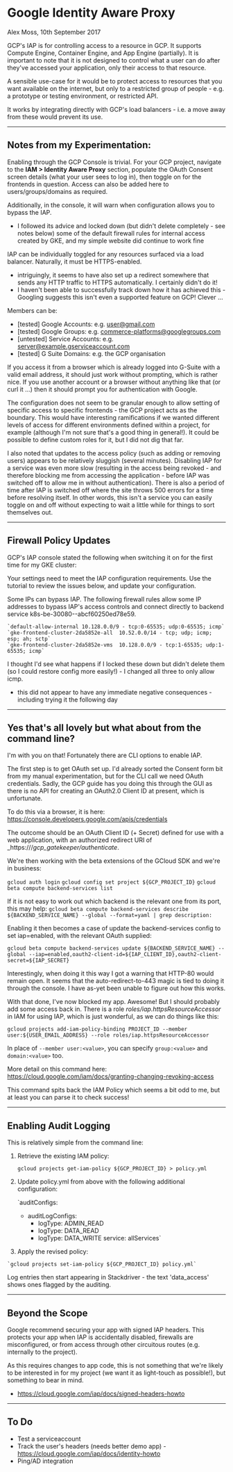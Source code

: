 # Google Identity Aware Proxy

Alex Moss, 10th September 2017

GCP's IAP is for controlling access to a resource in GCP. It supports Compute Engine, Container Engine, and App Engine (partially). It is important to note that it is not designed to control what a user can do after they've accessed your application, only their access to that resource.

A sensible use-case for it would be to protect access to resources that you want available on the internet, but only to a restricted group of people - e.g. a prototype or testing environment, or restricted API.

It works by integrating directly with GCP's load balancers - i.e. a move away from these would prevent its use.

---

## Notes from my Experimentation:

Enabling through the GCP Console is trivial. For your GCP project, navigate to the **IAM > Identity Aware Proxy** section, populate the OAuth Consent screen details (what your user sees to log in), then toggle on for the frontends in question. Access can also be added here to users/groups/domains as required.

Additionally, in the console, it will warn when configuration allows you to bypass the IAP.
- I followed its advice and locked down (but didn't delete completely - see notes below) some of the default firewall rules for internal access created by GKE, and my simple website did continue to work fine

IAP can be individually toggled for any resources surfaced via a load balancer. Naturally, it must be HTTPS-enabled.
- intriguingly, it seems to have also set up a redirect somewhere that sends any HTTP traffic to HTTPS automatically. I certainly didn't do it!
- I haven't been able to successfully track down how it has achieved this - Googling suggests this isn't even a supported feature on GCP! Clever ...

Members can be:
- [tested] Google Accounts: e.g. user@gmail.com
- [tested] Google Groups: e.g. commerce-platforms@googlegroups.com
- [untested] Service Accounts: e.g. server@example.gserviceaccount.com
- [tested] G Suite Domains: e.g. the GCP organisation

If you access it from a browser which is already logged into G-Suite with a valid email address, it should just work without prompting, which is rather nice.
If you use another account or a browser without anything like that (or curl it ...) then it should prompt you for authentication with Google.

The configuration does not seem to be granular enough to allow setting of specific access to specific frontends - the GCP project acts as the boundary. This would have interesting ramifications if we wanted different levels of access for different environments defined within a project, for example (although I'm not sure that's a good thing in general!). It could be possible to define custom roles for it, but I did not dig that far.

I also noted that updates to the access policy (such as adding or removing users) appears to be relatively sluggish (several minutes). Disabling IAP for a service was even more slow (resulting in the access being revoked - and therefore blocking me from accessing the application - before IAP was switched off to allow me in without authentication). There is also a period of time after IAP is switched off where the site throws 500 errors for a time before resolving itself. In other words, this isn't a service you can easily toggle on and off without expecting to wait a little while for things to sort themselves out.

---

## Firewall Policy Updates

GCP's IAP console stated the following when switching it on for the first time for my GKE cluster:

  Your settings need to meet the IAP configuration requirements. Use the tutorial to review the issues below, and update your configuration.

  Some IPs can bypass IAP. The following firewall rules allow some IP addresses to bypass IAP's access controls and connect directly to backend service k8s-be-30080--abcf60250ed78e59.

    `default-allow-internal	10.128.0.0/9 - tcp:0-65535; udp:0-65535; icmp`
    `gke-frontend-cluster-2da5852e-all	10.52.0.0/14 - tcp; udp; icmp; esp; ah; sctp`
    `gke-frontend-cluster-2da5852e-vms	10.128.0.0/9 - tcp:1-65535; udp:1-65535; icmp`

I thought I'd see what happens if I locked these down but didn't delete them (so I could restore config more easily!) - I changed all three to only allow icmp.
- this did not appear to have any immediate negative consequences - including trying it the following day

---

## Yes that's all lovely but what about from the command line?

I'm with you on that! Fortunately there are CLI options to enable IAP.

The first step is to get OAuth set up. I'd already sorted the Consent form bit from my manual experimentation, but for the CLI call we need OAuth credentials. Sadly, the GCP guide has you doing this through the GUI as there is no API for creating an OAuth2.0 Client ID at present, which is unfortunate.

To do this via a browser, it is here: https://console.developers.google.com/apis/credentials

The outcome should be an OAuth Client ID (+ Secret) defined for use with a web application, with an authorized redirect URI of _https://<ourURL>/_gcp_gatekeeper/authenticate_.

We're then working with the beta extensions of the GCloud SDK and we're in business:

  `gcloud auth login`
  `gcloud config set project ${GCP_PROJECT_ID}`
  `gcloud beta compute backend-services list`

If it is not easy to work out which backend is the relevant one from its port, this may help:
  `gcloud beta compute backend-services describe ${BACKEND_SERVICE_NAME} --global --format=yaml | grep description:`

Enabling it then becomes a case of update the backend-services config to set iap=enabled, with the relevant OAuth supplied:

  `gcloud beta compute backend-services update ${BACKEND_SERVICE_NAME} --global --iap=enabled,oauth2-client-id=${IAP_CLIENT_ID},oauth2-client-secret=${IAP_SECRET}`

Interestingly, when doing it this way I got a warning that HTTP-80 would remain open. It seems that the auto-redirect-to-443 magic is tied to doing it through the console. I have as-yet been unable to figure out how this works.

With that done, I've now blocked my app. Awesome! But I should probably add some access back in. There is a role  _roles/iap.httpsResourceAccessor_ in IAM for using IAP, which is just wonderful, as we can do things like this:

  `gcloud projects add-iam-policy-binding PROJECT_ID --member user:${USER_EMAIL_ADDRESS} --role roles/iap.httpsResourceAccessor`

  In place of `--member user:<value>`, you can specify `group:<value>` and `domain:<value>` too.

  More detail on this command here: https://cloud.google.com/iam/docs/granting-changing-revoking-access

This command spits back the IAM Policy which seems a bit odd to me, but at least you can parse it to check success!

---

## Enabling Audit Logging

This is relatively simple from the command line:

  1. Retrieve the existing IAM policy:

      `gcloud projects get-iam-policy ${GCP_PROJECT_ID} > policy.yml`

  2. Update policy.yml from above with the following additional configuration:

      `auditConfigs:
      - auditLogConfigs:
        - logType: ADMIN_READ
        - logType: DATA_READ
        - logType: DATA_WRITE
        service: allServices`

  3. Apply the revised policy:

    `gcloud projects set-iam-policy ${GCP_PROJECT_ID} policy.yml`

Log entries then start appearing in Stackdriver - the text 'data_access' shows ones flagged by the auditing.

---

## Beyond the Scope

Google recommend securing your app with signed IAP headers. This protects your app when IAP is accidentally disabled, firewalls are misconfigured, or from access through other circuitous routes (e.g. internally to the project).

As this requires changes to app code, this is not something that we're likely to be interested in for my project (we want it as light-touch as possible!), but something to bear in mind.
- https://cloud.google.com/iap/docs/signed-headers-howto

---

## To Do

- Test a serviceaccount
- Track the user's headers (needs better demo app) - https://cloud.google.com/iap/docs/identity-howto
- Ping/AD integration
